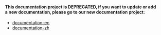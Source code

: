 #### This documentation project is DEPRECATED, if you want to update or add a new documentation, please go to our new documentation project:
- [documentation-en](https://github.com/tronprotocol/documentation-en) 
- [documentation-zh](https://github.com/tronprotocol/documentation-zh) 

 